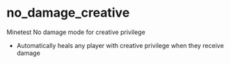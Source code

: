 # no_damage_creative

Minetest No damage mode for creative privilege

- Automatically heals any player with creative privilege when they receive damage
